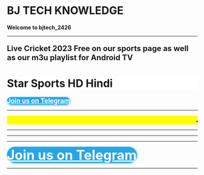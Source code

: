 <html>
<body>

<b><h1>BJ TECH KNOWLEDGE</h1><b/>
<b><p><strong>Welcome to bjtech_2426</strong></p><b/>
<hr>
<p style="font-size:20px;">Live Cricket 2023 Free on our sports page as well as our m3u playlist for Android TV</p>

<b><h1 style="background-color:White;">Star Sports HD Hindi</h1><b/>
<script type="text/javascript">(function() {var script=document.createElement("script");script.type="text/javascript";script.async =true;script.src="//telegram.im/widget-button/index.php?id=@bj_tech_backup";document.getElementsByTagName("head")[0].appendChild(script);})();</script>
<a href="https://telegram.im/@bjtech_2426" target="_blank" class="telegramim_button telegramim_shadow telegramim_pulse" style="font-size:17px;width:195px;background:#27A5E7;box-shadow:1px 1px 5px #27A5E7;color:#FFFFFF;border-radius:37px;" title=""><i></i> Join us on Telegram</a>
<hr>


<html>
  <head>
    <title>Title of the document</title>
    <style>
      marquee{
      font-size: 20px;
      font-weight: 800;
      color: #000000;
      font-family: sans-serif;
      }
    </style>
  </head>
  <body>
    <marquee bgcolor="yellow">Join us on Telegram app for Daily Matches </marquee>
  </body>
</html>
  <hr>
  

<html>
<body>
  <script src="https://content.jwplatform.com/libraries/SAHhwvZq.js"></script>

<div id="jwplayerDiv"></div>
<script>  
jwplayer("jwplayerDiv").setup({
        file:"https://bpprod5linear.akamaized.net/bpk-tv/irdeto_com_Channel_252/output/manifest.mpd",
      type: "dash",
      drm: { "clearkey": {
              "keyId": "6a9e4204f3f8577ebf6e79b3b18573f8",
              "key": "b76d9ac9ee36d0cf61653bed83bee8bd"
            }
             }
});
</script>
</body>
</html>

<hr>
 
<hr>

  <p>
    <script type="text/javascript">(function() {var script=document.createElement("script");script.type="text/javascript";script.async =true;script.src="//telegram.im/widget-button/index.php?id=@bjtech_2426";document.getElementsByTagName("head")[0].appendChild(script);})();</script>
    <a href="https://telegram.im/@bjtech_2426" target="_blank" class="telegramim_button telegramim_shadow telegramim_pulse" style="font-size:35px;width:424px;background:#27A5E7;box-shadow:1px 1px 5px #27A5E7;color:#FFFFFF;border-radius:50px;" title="Join us Telegram"><i></i> Join us on Telegram</a>



<hr>

